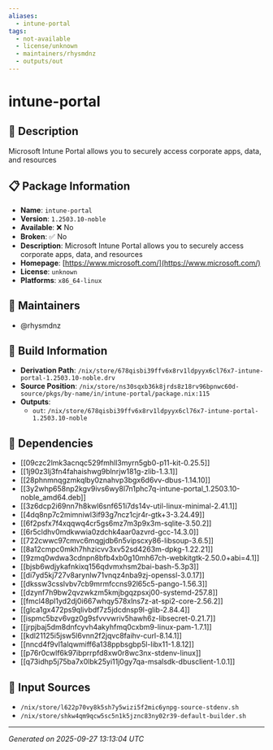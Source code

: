```yaml
---
aliases:
  - intune-portal
tags:
  - not-available
  - license/unknown
  - maintainers/rhysmdnz
  - outputs/out
---
```


# intune-portal

## 📝 Description

Microsoft Intune Portal allows you to securely access corporate apps, data, and resources

## 📋 Package Information

- **Name**: `intune-portal`
- **Version**: `1.2503.10-noble`
- **Available**: ❌ No
- **Broken**: ✅ No
- **Description**: Microsoft Intune Portal allows you to securely access corporate apps, data, and resources
- **Homepage**: [https://www.microsoft.com/](https://www.microsoft.com/)
- **License**: `unknown`
- **Platforms**: `x86_64-linux`
## 👥 Maintainers

- @rhysmdnz


## 🔧 Build Information

- **Derivation Path**: `/nix/store/678qisbi39ffv6x8rv1ldpyyx6cl76x7-intune-portal-1.2503.10-noble.drv`
- **Source Position**: `/nix/store/ns30sqxb36k8jrds8z18rv96bpnwc60d-source/pkgs/by-name/in/intune-portal/package.nix:115`
- **Outputs**:
  - `out`:  `/nix/store/678qisbi39ffv6x8rv1ldpyyx6cl76x7-intune-portal-1.2503.10-noble`

## 🔗 Dependencies

- [[09czc2lmk3acnqc529fmhll3myrn5gb0-p11-kit-0.25.5]]
- [[1j90z3lj3fn4fahaishwg9blnrjw181g-zlib-1.3.1]]
- [[28phnmnqgzmkqlby0znahvp3bgx6d6vv-dbus-1.14.10]]
- [[3y2whp658np2kgv9ivs6wy8l7n1phc7q-intune-portal_1.2503.10-noble_amd64.deb]]
- [[3z6dcp2i69nn7h8kwl6snf651i7ds14v-util-linux-minimal-2.41.1]]
- [[4dq8np7c2mimniwl3if93g7ncz1cjr4r-gtk+3-3.24.49]]
- [[6f2psfx7f4xqqwq4cr5gs6mz7m3p9x3m-sqlite-3.50.2]]
- [[6r5cldhv0mdkwwia0zdchk4aar0azvrd-gcc-14.3.0]]
- [[722cwwc97cmvc6mqgjdb6n5vipscxy86-libsoup-3.6.5]]
- [[8a12cmpc0mkh7hhzicvv3xv52sd4263m-dpkg-1.22.21]]
- [[9zmq0wdwa3cdnpn8bfb4xb0g10mh67ch-webkitgtk-2.50.0+abi=4.1]]
- [[bjsb6wdjykafnkixq156qdvmxhsm2bai-bash-5.3p3]]
- [[di7yd5kj727v8arynlw71vnqz4nba9zj-openssl-3.0.17]]
- [[dkssw3csslvbv7cb9mrmfccns92l65c5-pango-1.56.3]]
- [[dzynf7h9bw2qvzwkzm5kmjbgqzpsxj00-systemd-257.8]]
- [[fmcl48pl1yd2dj0i667whqy578xlns7z-at-spi2-core-2.56.2]]
- [[glca1gx472ps9qlivbdf7z5jdcdnsp9l-glib-2.84.4]]
- [[ispmc5bzv6vgz0g9sfvvvwriv5hawh6z-libsecret-0.21.7]]
- [[jrpjbaj5dm8dnfcyvh4akyhfmq0cxbm9-linux-pam-1.7.1]]
- [[kdl21125i5jsw5l6vnn2f2jqvc8faihv-curl-8.14.1]]
- [[nncd4f9vl1alqwmiff6a138ppbsgbp5l-libx11-1.8.12]]
- [[p76r0cwlf6k97ibprrpfd8xw0r8wc3nx-stdenv-linux]]
- [[q73idhp5j75ba7x0lbk25yi11j0gy7qa-msalsdk-dbusclient-1.0.1]]

## 📁 Input Sources

- `/nix/store/l622p70vy8k5sh7y5wizi5f2mic6ynpg-source-stdenv.sh`
- `/nix/store/shkw4qm9qcw5sc5n1k5jznc83ny02r39-default-builder.sh`

---
*Generated on 2025-09-27 13:13:04 UTC*
